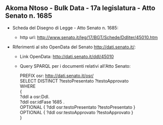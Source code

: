 ## Akoma Ntoso - Bulk Data - 17a legislatura - Atto Senato n. 1685 ##

* Scheda del Disegno di Legge - Atto Senato n. 1685:
	* http url: http://www.senato.it/leg/17/BGT/Schede/Ddliter/45010.htm

* Riferimenti al sito OpenData del Senato http://dati.senato.it/:
	* Link OpenData: http://dati.senato.it/ddl/45010
	* Query SPARQL per i documenti relativi all'Atto Senato:

        PREFIX osr: <http://dati.senato.it/osr/>  
		SELECT DISTINCT ?testoPresentato ?testoApprovato  
		WHERE  
		{  
		    ?ddl a osr:Ddl.  
		    ?ddl osr:idFase 1685 .  
		    OPTIONAL { ?ddl osr:testoPresentato ?testoPresentato }  
		    OPTIONAL { ?ddl osr:testoApprovato ?testoApprovato }  
		}
		